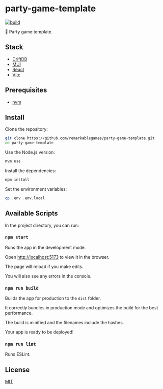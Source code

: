 # party-game-template

[![build](https://github.com/remarkablegames/party-game-template/actions/workflows/build.yml/badge.svg)](https://github.com/remarkablegames/party-game-template/actions/workflows/build.yml)

🥳 Party game template.

## Stack

- [DriftDB](https://driftdb.com/)
- [MUI](https://mui.com/)
- [React](https://react.dev/)
- [Vite](https://vitejs.dev/)

## Prerequisites

- [nvm](https://github.com/nvm-sh/nvm#readme)

## Install

Clone the repository:

```sh
git clone https://github.com/remarkablegames/party-game-template.git
cd party-game-template
```

Use the Node.js version:

```sh
nvm use
```

Install the dependencies:

```sh
npm install
```

Set the environment variables:

```sh
cp .env .env.local
```

## Available Scripts

In the project directory, you can run:

### `npm start`

Runs the app in the development mode.

Open [http://localhost:5173](http://localhost:5173) to view it in the browser.

The page will reload if you make edits.

You will also see any errors in the console.

### `npm run build`

Builds the app for production to the `dist` folder.

It correctly bundles in production mode and optimizes the build for the best performance.

The build is minified and the filenames include the hashes.

Your app is ready to be deployed!

### `npm run lint`

Runs ESLint.

## License

[MIT](LICENSE)
